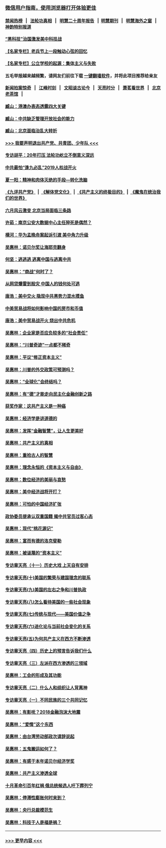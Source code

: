 ### [微信用户指南，使用浏览器打开体验更佳](https://github.com/gfw-breaker/banned-news1/blob/master/indexes/wechat-guide.md?t=0)
#### [禁闻热榜](热点新闻.md?t=0)  &nbsp;&nbsp;|&nbsp;&nbsp; [法轮功真相](https://github.com/gfw-breaker/truth/blob/master/README.md?t=0) &nbsp;&nbsp;|&nbsp;&nbsp; [明慧二十周年报告](https://github.com/gfw-breaker/mh-reports/blob/master/README.md?t=0) &nbsp;&nbsp;|&nbsp;&nbsp;[明慧期刊](https://github.com/gfw-breaker/mh-qikan) &nbsp;&nbsp;|&nbsp;&nbsp; [明慧海外之窗](https://github.com/gfw-breaker/mh-news/blob/master/README.md?t=0) &nbsp;&nbsp;|&nbsp;&nbsp; [神韵特别报道](https://github.com/gfw-breaker/mh-news/blob/master/shenyun.md?t=0)
#### [“黑科技”治国激发美中科技战](../pages/nsc423/n11638056.md?t=02090433) 
#### [【名家专栏】老兵节上一段触动心弦的回忆](../pages/nsc423/n11646016.md?t=02090433) 
#### [【名家专栏】公立学校的起源：集体主义与失败](../pages/nsc423/n11601833.md?t=02090433) 
#### 五毛举报越来越频繁，请网友们前往下载 [一键翻墙软件](https://github.com/gfw-breaker/ssr-accounts)，并将此项目推荐给亲友
#### [新闻拍案惊奇](https://github.com/gfw-breaker/banned-news1/blob/master/pages/link4.md) &nbsp;&nbsp;|&nbsp;&nbsp; [江峰时刻](https://github.com/gfw-breaker/banned-news1/blob/master/pages/link4.md) &nbsp;&nbsp;|&nbsp;&nbsp; [文昭谈古论今](https://github.com/gfw-breaker/banned-news1/blob/master/pages/link4.md) &nbsp;&nbsp;|&nbsp;&nbsp; [天亮时分](https://github.com/gfw-breaker/banned-news1/blob/master/pages/link4.md) &nbsp;&nbsp;|&nbsp;&nbsp; [萧茗看世界](https://github.com/gfw-breaker/banned-news1/blob/master/pages/link4.md) &nbsp;&nbsp;|&nbsp;&nbsp; [北京老茶馆](https://github.com/gfw-breaker/banned-news1/blob/master/pages/link4.md) &nbsp;&nbsp;|&nbsp;&nbsp; 
#### [臧山：港澳办表态透露四大关键](../pages/nsc423/n11421628.md?t=02090433) 
#### [臧山：中共缺乏管理开放社会的能力](../pages/nsc423/n11407457.md?t=02090433) 
#### [臧山：北京面临治乱大转折](../pages/nsc423/n11406895.md?t=02090433) 
#### [>>> 我要声明退出共产党、共青团、少年队 <<<](https://github.com/begood0513/goodnews/blob/master/quit/letter.md) 
#### [专访胡平：20年打压 法轮功屹立不倒意义深远](../pages/nsc423/n11398800.md?t=02090433) 
#### [中共最怕“逢九必乱”2019人权战开火](../pages/nsc423/n11385248.md?t=02090433) 
#### [夏一阳：精神和肉体灭绝的手段—转化洗脑](../pages/nsc423/n11368250.md?t=02090433) 
#### [《九评共产党》](https://github.com/begood0513/9ping.md/blob/master/README.md) &nbsp;|&nbsp; [《解体党文化》](../../../../jtdwh.md/blob/master/README.md)  &nbsp;|&nbsp; [《共产主义的终极目的》](../../../../gczydzjmd.md/blob/master/README.md) &nbsp;|&nbsp; [《魔鬼在统治我们的世界》](../../../../mgztzwmdsj.md/blob/master/README.md) 
#### [六月风云激变 北京当局面临三条路](../pages/nsc423/n11313668.md?t=02090433) 
#### [许茹：南京公安大数据中心主任猝死是偶然？](../pages/nsc423/n11064744.md?t=02090433) 
#### [横河：华为孟晚舟案起诉引渡 美中角力升级](../pages/nsc423/n11027230.md?t=02090433) 
#### [吴惠林：诺贝尔奖让海耶克翻身](../pages/nsc423/n10890049.md?t=02090433) 
#### [何坚：逃逃逃 逃离中国与逃离中共](../pages/nsc423/n10592891.md?t=02090433) 
#### [吴惠林：“商战”何时了？](../pages/nsc423/n10573558.md?t=02090433) 
#### [从网贷爆雷到股灾 中国人的钱何处可逃](../pages/nsc423/n10572800.md?t=02090433) 
#### [唐浩：美中交火 隐现中共黑势力混水摸鱼](../pages/nsc423/n10544040.md?t=02090433) 
#### [中美贸易战将如何影响中国的房市和币值](../pages/nsc423/n10543697.md?t=02090433) 
#### [唐浩：美中贸易战开火 烧出中共危机](../pages/nsc423/n10540126.md?t=02090433) 
#### [吴惠林：企业家是否应负较多的“社会责任”](../pages/nsc423/n10535022.md?t=02090433) 
#### [吴惠林：“川普奇迹”一点都不稀奇](../pages/nsc423/n10512808.md?t=02090433) 
#### [吴惠林：平议“修正资本主义”](../pages/nsc423/n10495724.md?t=02090433) 
#### [吴惠林：川普的外交政策可预测吗？](../pages/nsc423/n10462387.md?t=02090433) 
#### [吴惠林：“全球化”会终结吗？](../pages/nsc423/n10452838.md?t=02090433) 
#### [吴惠林：有“德”才能走向民主化金融创新之路](../pages/nsc423/n10432292.md?t=02090433) 
#### [获奖作家：这共产主义是一种癌](../pages/nsc423/n10431541.md?t=02090433) 
#### [吴惠林：经济学是讲道德的](../pages/nsc423/n10398014.md?t=02090433) 
#### [吴惠林：发挥“金融智慧”，让人生更美好](../pages/nsc423/n10375019.md?t=02090433) 
#### [吴惠林：共产主义的真相](../pages/nsc423/n10351394.md?t=02090433) 
#### [吴惠林：重拾古人的智慧](../pages/nsc423/n10337691.md?t=02090433) 
#### [吴惠林：理念永恒的《资本主义与自由》](../pages/nsc423/n10316274.md?t=02090433) 
#### [吴惠林：数位经济的美丽与哀愁](../pages/nsc423/n10292946.md?t=02090433) 
#### [吴惠林：美中经济战将开打？](../pages/nsc423/n10258825.md?t=02090433) 
#### [吴惠林：可怕的中国经济扩张](../pages/nsc423/n10219147.md?t=02090433) 
#### [政协委员提承认双重国籍 揭中共官员过客心态](../pages/nsc423/n10208809.md?t=02090433) 
#### [吴惠林：现代“桃花源记”](../pages/nsc423/n10185234.md?t=02090433) 
#### [吴惠林：富而有德的洛克斐勒](../pages/nsc423/n10142264.md?t=02090433) 
#### [吴惠林：被诬蔑的“资本主义”](../pages/nsc423/n10124816.md?t=02090433) 
#### [专访章天亮（十一）历史大戏 上天自有安排](../pages/nsc423/n10094905.md?t=02090433) 
#### [专访章天亮(十)美国的繁荣与建国理念的联系](../pages/nsc423/n10094899.md?t=02090433) 
#### [专访章天亮(九)美国的左右之争和川普执政](../pages/nsc423/n10094889.md?t=02090433) 
#### [专访章天亮(八)怎么看待美国的一些社会现象](../pages/nsc423/n10094857.md?t=02090433) 
#### [专访章天亮(七)传统与现代——美国价值之争](../pages/nsc423/n10093140.md?t=02090433) 
#### [专访章天亮(六)进化论与当前社会变化的关系](../pages/nsc423/n10092036.md?t=02090433) 
#### [专访章天亮(五)为何共产主义在西方不断渗透](../pages/nsc423/n10083620.md?t=02090433) 
#### [专访章天亮（四）历史上的预言告诉我们什么](../pages/nsc423/n10083606.md?t=02090433) 
#### [专访章天亮（三）左派在西方渗透的三领域](../pages/nsc423/n10081115.md?t=02090433) 
#### [吴惠林：工会的形成及其功能](../pages/nsc423/n10080633.md?t=02090433) 
#### [专访章天亮（二）什么人和组织让人背离神](../pages/nsc423/n10076637.md?t=02090433) 
#### [专访章天亮（一）不同民族的三个共同记忆](../pages/nsc423/n10074188.md?t=02090433) 
#### [吴惠林：有影呒？2018金融泡沫大地震](../pages/nsc423/n10040534.md?t=02090433) 
#### [吴惠林：“爱情”这个东西](../pages/nsc423/n10019423.md?t=02090433) 
#### [吴惠林：由台湾劳动部政次请辞说起](../pages/nsc423/n9979679.md?t=02090433) 
#### [吴惠林：五鬼搬运如何了？](../pages/nsc423/n9925338.md?t=02090433) 
#### [吴惠林：有感于本年诺贝尔经济学奖](../pages/nsc423/n9871883.md?t=02090433) 
#### [吴惠林：共产主义渗透全球](../pages/nsc423/n9812748.md?t=02090433) 
#### [十月革命引百年红祸 俄总统候选人吁下葬列宁](../pages/nsc423/n9810182.md?t=02090433) 
#### [吴惠林：停滞性膨胀何时来到？](../pages/nsc423/n9764136.md?t=02090433) 
#### [吴惠林：央行总裁模范生](../pages/nsc423/n9728134.md?t=02090433) 
#### [吴惠林：科技于人是福是祸？](../pages/nsc423/n9672982.md?t=02090433) 

----
#### [ >>> 更早内容 <<< ](../indexes/nsc423-earlier.md)
